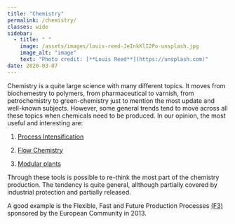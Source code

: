 ```yaml
---
title: "Chemistry"
permalink: /chemistry/
classes: wide
sidebar:
  - title: " "
    image: /assets/images/louis-reed-JeInkKlI2Po-unsplash.jpg
    image_alt: "image"
    text: "Photo credit: [**Louis Reed**](https://unsplash.com)"
date: 2020-03-07
---
```



Chemistry is a quite large science with many different topics. It moves from biochemestry to polymers, from pharmaceutical to varnish, from petrochemistry to green-chemistry just to mention the most update and well-known subjects. However, some general trends tend to move across all these topics when chemicals need to be produced. In our opinion, the most useful and interesting are:

1. [Process Intensification](https://www.epicmodularprocess.com/blog/what-is-process-intensification)

1. [Flow Chemistry](https://en.wikipedia.org/wiki/Flow_chemistry)

1. [Modular plants](https://en.wikipedia.org/wiki/Modular_process_skid)


Through these tools is possible to re-think the most part of the chemistry production. The tendency is quite general, allthough partially covered by industrial protection and partially released.

A good example is the Flexible, Fast and Future Production Processes [(F3)](https://cordis.europa.eu/project/id/228867/reporting) sponsored by the European Community in 2013.
